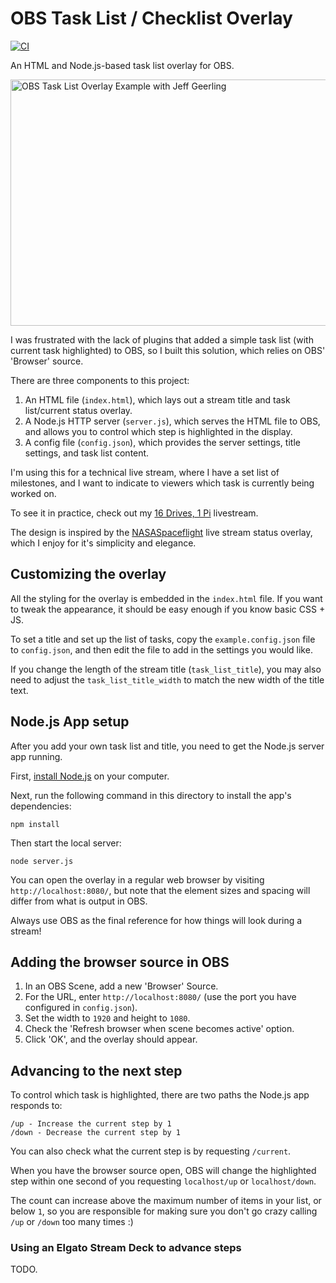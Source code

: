 # OBS Task List / Checklist Overlay

[![CI](https://github.com/geerlingguy/obs-task-list-overlay/actions/workflows/ci.yml/badge.svg?branch=master&event=push)](https://github.com/geerlingguy/obs-task-list-overlay/actions/workflows/ci.yml)

An HTML and Node.js-based task list overlay for OBS.

<img src="https://raw.githubusercontent.com/geerlingguy/obs-task-list-overlay/master/example.jpg" width="700" height="394" alt="OBS Task List Overlay Example with Jeff Geerling" />

I was frustrated with the lack of plugins that added a simple task list (with current task highlighted) to OBS, so I built this solution, which relies on OBS' 'Browser' source.

There are three components to this project:

  1. An HTML file (`index.html`), which lays out a stream title and task list/current status overlay.
  2. A Node.js HTTP server (`server.js`), which serves the HTML file to OBS, and allows you to control which step is highlighted in the display.
  3. A config file (`config.json`), which provides the server settings, title settings, and task list content.

I'm using this for a technical live stream, where I have a set list of milestones, and I want to indicate to viewers which task is currently being worked on.

To see it in practice, check out my [16 Drives, 1 Pi](https://www.youtube.com/watch?v=afnszOuWt74) livestream.

The design is inspired by the [NASASpaceflight](https://www.youtube.com/c/NASASpaceflightVideos) live stream status overlay, which I enjoy for it's simplicity and elegance.

## Customizing the overlay

All the styling for the overlay is embedded in the `index.html` file. If you want to tweak the appearance, it should be easy enough if you know basic CSS + JS.

To set a title and set up the list of tasks, copy the `example.config.json` file to `config.json`, and then edit the file to add in the settings you would like.

If you change the length of the stream title (`task_list_title`), you may also need to adjust the `task_list_title_width` to match the new width of the title text.

## Node.js App setup

After you add your own task list and title, you need to get the Node.js server app running.

First, [install Node.js](https://nodejs.org/en/download/) on your computer.

Next, run the following command in this directory to install the app's dependencies:

```
npm install
```

Then start the local server:

```
node server.js
```

You can open the overlay in a regular web browser by visiting `http://localhost:8080/`, but note that the element sizes and spacing will differ from what is output in OBS.

Always use OBS as the final reference for how things will look during a stream!

## Adding the browser source in OBS

  1. In an OBS Scene, add a new 'Browser' Source.
  2. For the URL, enter `http://localhost:8080/` (use the port you have configured in `config.json`).
  3. Set the width to `1920` and height to `1080`.
  4. Check the 'Refresh browser when scene becomes active' option.
  5. Click 'OK', and the overlay should appear.

## Advancing to the next step

To control which task is highlighted, there are two paths the Node.js app responds to:

```
/up - Increase the current step by 1
/down - Decrease the current step by 1
```

You can also check what the current step is by requesting `/current`.

When you have the browser source open, OBS will change the highlighted step within one second of you requesting `localhost/up` or `localhost/down`.

The count can increase above the maximum number of items in your list, or below `1`, so you are responsible for making sure you don't go crazy calling `/up` or `/down` too many times :)

### Using an Elgato Stream Deck to advance steps

TODO.
